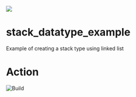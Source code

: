 

[![](https://github.com/probuilderz/stack_datatype_example/workflows/C%2FC%2B%2B%20CI/badge.svg)](https://github.com/probuilderz/stack_datatype_example/actions)


# stack_datatype_example
Example of creating a stack type using linked list

# Action
![Build](https://github.com/probuilderz/stack_datatype_example/workflows/C%2FC%2B%2B%20CI/badge.svg)